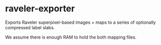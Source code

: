 # raveler-exporter

Exports Raveler superpixel-based images + maps to a series of optionally compressed label slabs.

We assume there is enough RAM to hold the both mapping files.
